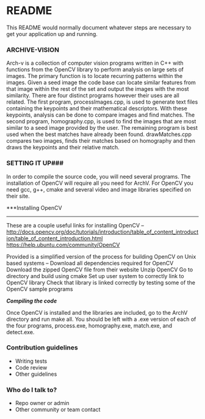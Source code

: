 # README #

This README would normally document whatever steps are necessary to get your application up and running.

### ARCHIVE-VISION ###
	
Arch-v is a collection of computer vision programs written in C++ with functions from the OpenCV library to perform analysis on large sets of images. The primary function is to locate recurring patterns within the images. Given a seed image the code base can locate similar features from that image within the rest of the set and output the images with the most similarity. There are four distinct programs however their uses are all related. The first program, processImages.cpp, is used to generate text files containing the keypoints and their mathematical descriptors. With these keypoints, analysis can be done to compare images and find matches. The second program, homography.cpp, is used to find the images that are most similar to a seed image provided by the user. The remaining program is best used when the best matches have already been found. drawMatches.cpp compares two images, finds their matches based on homography and then draws the keypoints and their relative match.



### SETTING IT UP###

In order to compile the source code, you will need several programs. The installation of OpenCV will require all you need for ArchV.  For OpenCV you need gcc, g++, cmake and several video and image libraries specified on their site.

***Installing OpenCV
***
These are a couple useful links for installing OpenCV –
http://docs.opencv.org/doc/tutorials/introduction/table_of_content_introduction/table_of_content_introduction.html
https://help.ubuntu.com/community/OpenCV

Provided is a simplified version of the process for building OpenCV on Unix based systems –
	Download all dependencies required for OpenCV
	Download the zipped OpenCV file from their website
	Unzip OpenCV
	Go to directory and build using cmake
	Set up user system to correctly link to OpenCV library
	Check that library is linked correctly by testing some of the OpenCV sample programs

***Compiling the code***

Once OpenCV is installed and the libraries are included, go to the ArchV directory and run make all. You should be left with a .exe version of each of the four programs, process.exe, homography.exe, match.exe, and detect.exe. 


### Contribution guidelines ###

* Writing tests
* Code review
* Other guidelines

### Who do I talk to? ###

* Repo owner or admin
* Other community or team contact